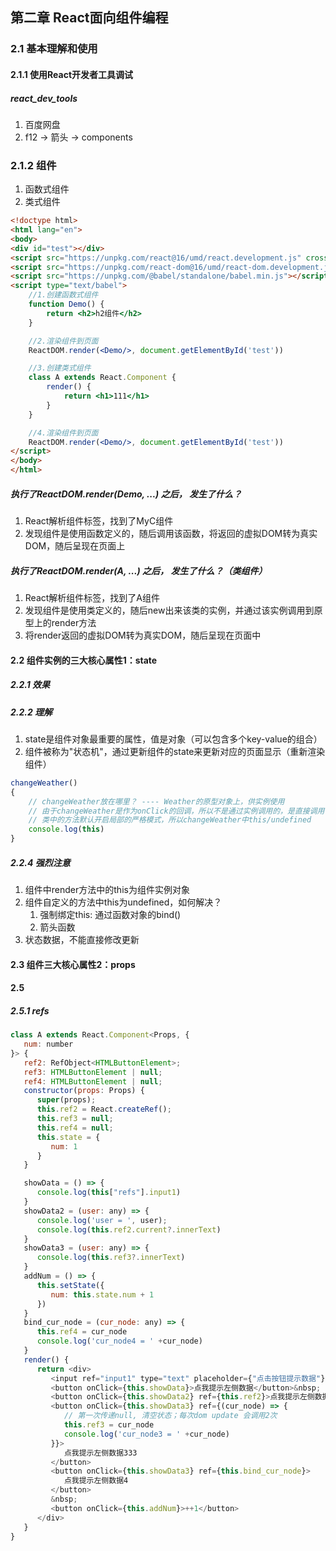 ## 第二章 React面向组件编程

### 2.1 基本理解和使用

#### 2.1.1 使用React开发者工具调试

##### react_dev_tools

1. 百度网盘
2. f12 -> 箭头 -> components

### 2.1.2 组件

1. 函数式组件
2. 类式组件

```html
<!doctype html>
<html lang="en">
<body>
<div id="test"></div>
<script src="https://unpkg.com/react@16/umd/react.development.js" crossorigin></script>
<script src="https://unpkg.com/react-dom@16/umd/react-dom.development.js" crossorigin></script>
<script src="https://unpkg.com/@babel/standalone/babel.min.js"></script>
<script type="text/babel">
    //1.创建函数式组件
    function Demo() {
        return <h2>h2组件</h2>
    }

    //2.渲染组件到页面
    ReactDOM.render(<Demo/>, document.getElementById('test'))

    //3.创建类式组件
    class A extends React.Component {
        render() {
            return <h1>111</h1>
        }
    }

    //4.渲染组件到页面
    ReactDOM.render(<Demo/>, document.getElementById('test'))
</script>
</body>
</html>
```

##### 执行了ReactDOM.render(Demo, ...) 之后， 发生了什么？

1. React解析组件标签，找到了MyC组件
2. 发现组件是使用函数定义的，随后调用该函数，将返回的虚拟DOM转为真实DOM，随后呈现在页面上

##### 执行了ReactDOM.render(A, ...) 之后， 发生了什么？（类组件）

1. React解析组件标签，找到了A组件
2. 发现组件是使用类定义的，随后new出来该类的实例，并通过该实例调用到原型上的render方法
3. 将render返回的虚拟DOM转为真实DOM，随后呈现在页面中

#### 2.2 组件实例的三大核心属性1：state

##### 2.2.1 效果

##### 2.2.2 理解

1. state是组件对象最重要的属性，值是对象（可以包含多个key-value的组合）
2. 组件被称为"状态机"，通过更新组件的state来更新对应的页面显示（重新渲染组件）

```javascript
changeWeather()
{
    // changeWeather放在哪里？ ---- Weather的原型对象上，供实例使用
    // 由于changeWeather是作为onClick的回调，所以不是通过实例调用的，是直接调用
    // 类中的方法默认开启局部的严格模式，所以changeWeather中this/undefined
    console.log(this)
}
```

##### 2.2.4 强烈注意

1. 组件中render方法中的this为组件实例对象
2. 组件自定义的方法中this为undefined，如何解决？
    1. 强制绑定this: 通过函数对象的bind()
    2. 箭头函数
3. 状态数据，不能直接修改更新

#### 2.3 组件三大核心属性2：props

#### 2.5

##### 2.5.1 refs

```javascript
class A extends React.Component<Props, {
   num: number
}> {
   ref2: RefObject<HTMLButtonElement>;
   ref3: HTMLButtonElement | null;
   ref4: HTMLButtonElement | null;
   constructor(props: Props) {
      super(props);
      this.ref2 = React.createRef();
      this.ref3 = null;
      this.ref4 = null;
      this.state = {
         num: 1
      }
   }

   showData = () => {
      console.log(this["refs"].input1)
   }
   showData2 = (user: any) => {
      console.log('user = ', user);
      console.log(this.ref2.current?.innerText)
   }
   showData3 = (user: any) => {
      console.log(this.ref3?.innerText)
   }
   addNum = () => {
      this.setState({
         num: this.state.num + 1
      })
   }
   bind_cur_node = (cur_node: any) => {
      this.ref4 = cur_node
      console.log('cur_node4 = ' +cur_node)
   }
   render() {
      return <div>
         <input ref="input1" type="text" placeholder={"点击按钮提示数据"}/>&nbsp;
         <button onClick={this.showData}>点我提示左侧数据</button>&nbsp;
         <button onClick={this.showData2} ref={this.ref2}>点我提示左侧数据222</button>&nbsp;
         <button onClick={this.showData3} ref={(cur_node) => {
            // 第一次传递null, 清空状态；每次dom update 会调用2次
            this.ref3 = cur_node
            console.log('cur_node3 = ' +cur_node)
         }}>
            点我提示左侧数据333
         </button>
         <button onClick={this.showData3} ref={this.bind_cur_node}>
            点我提示左侧数据4
         </button>
         &nbsp;
         <button onClick={this.addNum}>++1</button>
      </div>
   }
}
```
